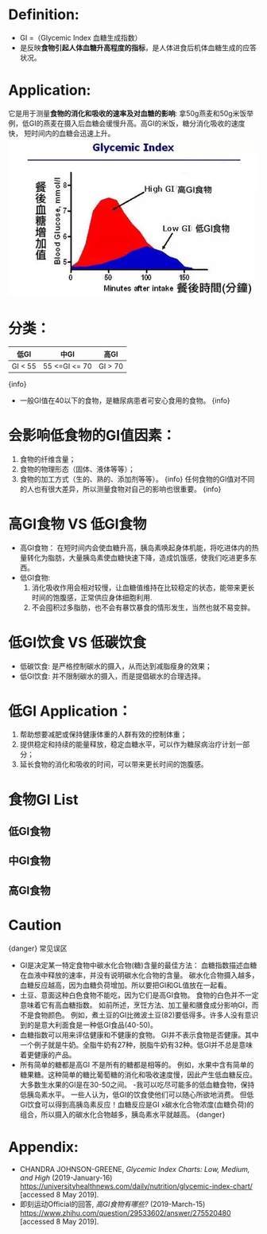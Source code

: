 # Definition:
  - GI =（Glycemic Index 血糖生成指数）
  - 是反映**食物引起人体血糖升高程度的指标**，是人体进食后机体血糖生成的应答状况。

# Application:
  它是用于测量**食物的消化和吸收的速率及对血糖的影响**:
    拿50g燕麦和50g米饭举例，低GI的燕麦在摄入后血糖会缓慢升高。高GI的米饭，糖分消化吸收的速度快， 短时间内的血糖会迅速上升。
  ![高GI低GI影响对比](./高GI低GI影响对比.jpg "高GI低GI影响对比")

# 分类：
|低GI|中GI|高GI|
|----|----|----|
|GI < 55|55 <=GI <= 70| GI > 70|

{info}
- 一般GI值在40以下的食物，是糖尿病患者可安心食用的食物。
{info}

# 会影响低食物的GI值因素：
1. 食物的纤维含量；
2. 食物的物理形态（固体、液体等等）；
3. 食物的加工方式（生的、熟的、添加剂等等）。
{info}
任何食物的GI值对不同的人也有很大差异，所以测量食物对自己的影响也很重要。
{info}

# 高GI食物 VS 低GI食物
- 高GI食物：
  在短时间内会使血糖升高，胰岛素唤起身体机能，将吃进体内的热量转化为脂肪，大量胰岛素使血糖快速下降，造成饥饿感，使我们吃进更多东西。
- 低GI食物:
  1. 消化吸收作用会相对较慢，让血糖值维持在比较稳定的状态，能带来更长时间的饱腹感，正常供应身体细胞利用.
  2. 不会囤积过多脂肪，也不会有暴饮暴食的情形发生，当然也就不易变胖。

# 低GI饮食 VS 低碳饮食
- 低碳饮食:
  是严格控制碳水的摄入，从而达到减脂瘦身的效果；
- 低GI饮食:
  并不限制碳水的摄入，而是提倡碳水的合理选择。

# 低GI Application：
1. 帮助想要减肥或保持健康体重的人群有效的控制体重；
2. 提供稳定和持续的能量释放，稳定血糖水平，可以作为糖尿病治疗计划一部分；
3. 延长食物的消化和吸收的时间，可以带来更长时间的饱腹感。

# 食物GI List
## 低GI食物
## 中GI食物
## 高GI食物

# Caution
{danger}
常见误区
- GI是决定某一特定食物中碳水化合物(糖)含量的最佳方法：
  血糖指数描述血糖在血液中释放的速率，并没有说明碳水化合物的含量。
  碳水化合物摄入越多，血糖反应越高，因为血糖负荷增加。所以要把GI和GL值放在一起看。
- 土豆、意面这种白色食物不能吃，因为它们是高GI食物。
  食物的白色并不一定意味着它有高血糖指数。
  如前所述，烹饪方法、加工量和膳食成分影响GI，而不是食物颜色。
  例如，煮土豆的GI比微波土豆(82)要低得多。许多人没有意识到的是意大利面食是一种低GI食品(40-50)。
- 血糖指数可以用来评估健康和不健康的食物。
  GI并不表示食物是否健康。其中一个例子就是牛奶。全脂牛奶有27种，脱脂牛奶有32种。低GI并不总是意味着更健康的产品。
- 所有简单的糖都是高GI
  不是所有的糖都是相等的。
  例如，水果中含有简单的糖果糖。这种简单的糖比葡萄糖的消化和吸收速度慢，因此产生低血糖反应。大多数生水果的GI是在30-50之间。
-我可以吃尽可能多的低血糖食物，保持低胰岛素水平。
  一些人认为，低GI的饮食使他们可以随心所欲地消费。
  但低GI饮食可以得到高胰岛素反应！血糖反应是GI x碳水化合物浓度(血糖负荷)的组合，所以摄入的碳水化合物越多，胰岛素水平就越高。
{danger}        

# Appendix:
- CHANDRA JOHNSON-GREENE, *Glycemic Index Charts: Low, Medium, and High* (2019-January-16) <https://universityhealthnews.com/daily/nutrition/glycemic-index-chart/> [accessed 8 May 2019].
- 即刻运动Official的回答, *高GI食物有哪些?* (2019-March-15) <https://www.zhihu.com/question/29533602/answer/275520480> [accessed 8 May 2019].                                                                                                                                                         